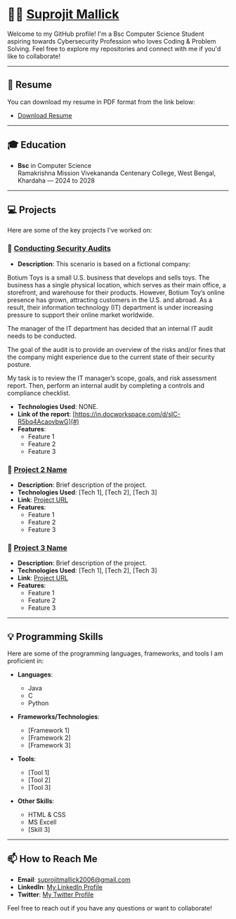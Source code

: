 # 👨‍💻 [Suprojit Mallick](https://www.linkedin.com/in/suprojit-mallick-462437311)  

Welcome to my GitHub profile! I'm a Bsc Computer Science Student aspiring towards Cybersecurity Profession who loves Coding & Problem Solving. Feel free to explore my repositories and connect with me if you'd like to collaborate!

---

## 📄 Resume

You can download my resume in PDF format from the link below:

- [Download Resume](#)

---

## 🎓 Education

- **Bsc** in Computer Science  
  Ramakrishna Mission Vivekananda Centenary College, West Bengal, Khardaha — 2024 to 2028
  
---

## 💻 Projects

Here are some of the key projects I've worked on:

### 🚀 [Conducting Security Audits](#)  
- **Description**: This scenario is based on a fictional company:

Botium Toys is a small U.S. business that develops and sells toys. The business has a single physical location, which serves as their main office, a storefront, and warehouse for their products. However, Botium Toy’s online presence has grown, attracting customers in the U.S. and abroad. As a result, their information technology (IT) department is under increasing pressure to support their online market worldwide. 

The manager of the IT department has decided that an internal IT audit needs to be conducted. 

The goal of the audit is to provide an overview of the risks and/or fines that the company might experience due to the current state of their security posture.

My task is to review the IT manager’s scope, goals, and risk assessment report. Then, perform an internal audit by completing a controls and compliance checklist.
- **Technologies Used**: NONE.
- **Link of the report**: [https://in.docworkspace.com/d/sIC-R5bq4AcaovbwG](#)  
- **Features**:  
    - Feature 1  
    - Feature 2  
    - Feature 3  

### 🚀 [Project 2 Name](#)  
- **Description**: Brief description of the project.
- **Technologies Used**: [Tech 1], [Tech 2], [Tech 3]  
- **Link**: [Project URL](#)  
- **Features**:  
    - Feature 1  
    - Feature 2  
    - Feature 3  

### 🚀 [Project 3 Name](#)  
- **Description**: Brief description of the project.
- **Technologies Used**: [Tech 1], [Tech 2], [Tech 3]  
- **Link**: [Project URL](#)  
- **Features**:  
    - Feature 1  
    - Feature 2  
    - Feature 3  

---

## 💡 Programming Skills

Here are some of the programming languages, frameworks, and tools I am proficient in:

- **Languages**:  
  - Java
  - C
  - Python

- **Frameworks/Technologies**:  
  - [Framework 1]  
  - [Framework 2]  
  - [Framework 3]  

- **Tools**:  
  - [Tool 1]  
  - [Tool 2]  
  - [Tool 3]  

- **Other Skills**:  
  - HTML & CSS
  - MS Excell
  - [Skill 3]

---

## 📫 How to Reach Me

- **Email**: suprojitmallick2006@gmail.com
- **LinkedIn**: [My LinkedIn Profile](https://www.linkedin.com/in/suprojit-mallick-462437311)
- **Twitter**: [My Twitter Profile](https://x.com/supM206)

Feel free to reach out if you have any questions or want to collaborate!
